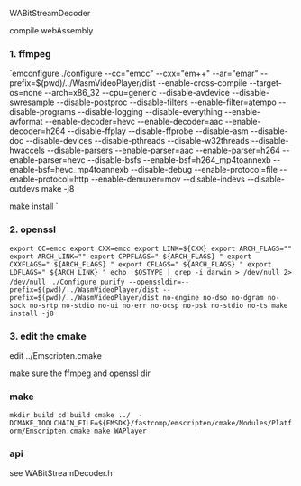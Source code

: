 WABitStreamDecoder

compile webAssembly

### 1. ffmpeg

`emconfigure ./configure --cc="emcc" --cxx="em++" --ar="emar" --prefix=$(pwd)/../WasmVideoPlayer/dist --enable-cross-compile --target-os=none --arch=x86_32 --cpu=generic --disable-avdevice --disable-swresample --disable-postproc --disable-filters --enable-filter=atempo --disable-programs --disable-logging --disable-everything --enable-avformat --enable-decoder=hevc --enable-decoder=aac --enable-decoder=h264 --disable-ffplay --disable-ffprobe  --disable-asm --disable-doc --disable-devices --disable-pthreads --disable-w32threads  --disable-hwaccels --disable-parsers  --enable-parser=aac --enable-parser=h264 --enable-parser=hevc --disable-bsfs  --enable-bsf=h264_mp4toannexb --enable-bsf=hevc_mp4toannexb --disable-debug --enable-protocol=file --enable-protocol=http --enable-demuxer=mov  --disable-indevs --disable-outdevs
make -j8

make install
`
### 2. openssl

`export CC=emcc
export CXX=emcc
export LINK=${CXX}
export ARCH_FLAGS=""
export ARCH_LINK=""
export CPPFLAGS=" ${ARCH_FLAGS} "
export CXXFLAGS=" ${ARCH_FLAGS} "
export CFLAGS=" ${ARCH_FLAGS} "
export LDFLAGS=" ${ARCH_LINK} "
echo  $OSTYPE | grep -i darwin > /dev/null 2> /dev/null
`
`./Configure purify --openssldir=--prefix=$(pwd)/../WasmVideoPlayer/dist --prefix=$(pwd)/../WasmVideoPlayer/dist no-engine no-dso no-dgram no-sock no-srtp no-stdio no-ui no-err no-ocsp no-psk no-stdio no-ts
make install -j8
`
### 3. edit the cmake

edit ../Emscripten.cmake

make sure the ffmpeg and openssl dir

### make
`mkdir build
cd build
cmake ../  -DCMAKE_TOOLCHAIN_FILE=${EMSDK}/fastcomp/emscripten/cmake/Modules/Platform/Emscripten.cmake
make WAPlayer
`
### api
see  WABitStreamDecoder.h



